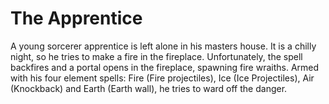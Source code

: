 # The Apprentice
A young sorcerer apprentice is left alone in his masters house. It is a chilly night, so he tries to make a fire in the fireplace. Unfortunately, the spell backfires and a portal opens in the fireplace, spawning fire wraiths. Armed with his four element spells: Fire (Fire projectiles), Ice (Ice Projectiles), Air (Knockback) and Earth (Earth wall), he tries to ward off the danger.
